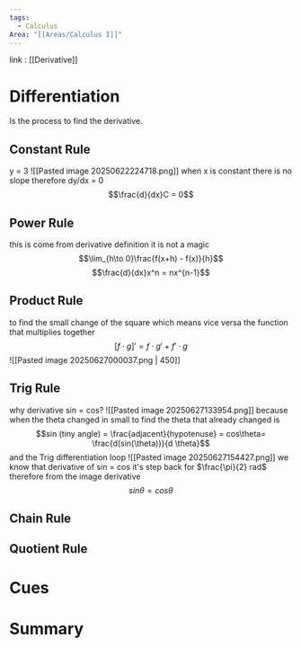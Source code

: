 ```yaml
---
tags:
  - Calculus
Area: "[[Areas/Calculus I]]"
---
```

link : [[Derivative]]
# Differentiation
Is the process to find the derivative.
## Constant Rule
y = 3
![[Pasted image 20250622224718.png]]
when x is constant there is no slope therefore dy/dx = 0
$$\frac{d}{dx}C = 0$$
## Power Rule
this is come from derivative definition it is not a magic 
$$\lim_{h\to 0}\frac{f(x+h) - f(x)}{h}$$
$$\frac{d}{dx}x^n = nx^{n-1}$$
## Product Rule
to find the small change of the square which means vice versa the function that multiplies together
$$[f \cdot g]' = f \cdot g' + f' \cdot g$$
![[Pasted image 20250627000037.png | 450]]
## Trig Rule
why derivative sin = cos?
![[Pasted image 20250627133954.png]]
because when the theta changed in small to find the theta that already changed is 
$$sin (tiny angle) = \frac{adjacent}{hypotenuse} = cos\theta= \frac{d(sin(\theta))}{d \theta}$$
and the Trig differentiation loop
![[Pasted image 20250627154427.png]]
we know that derivative of sin = cos it's step back for $\frac{\pi}{2} rad$ 
therefore from the image
derivative
$$sin\theta = cos\theta$$
## Chain Rule
## Quotient Rule

# Cues
# Summary
```

```